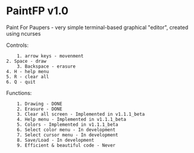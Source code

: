 # PaintFP v1.0
Paint For Paupers - very simple terminal-based graphical "editor", created using ncurses

Controls:
  
        1. arrow keys - movenment
	2. Space - draw
        3. Backspace - erasure
	4. H - help menu
	5. R - clear all
	6. Q - quit

Functions: 
 
	    1. Drawing - DONE
	    2. Erasure - DONE
	    3. Clear all screen - Implemented in v1.1.1_beta 
  	    4. Help menu - Implemented in v1.1.1_beta 
 	    5. Colors - Implemented in v1.1.1_beta
	    6. Select color menu - In development
	    7. Select cursor menu - In development
  	    8. Save/Load - In development 
  	    9. Efficient & beautiful code - Never
